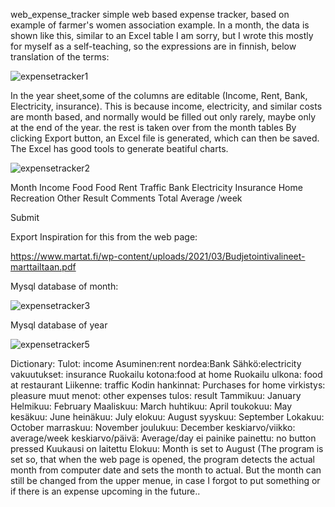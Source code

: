 web_expense_tracker
simple web based expense tracker, based on example of farmer's women association example. 
In a month, the data is shown like this, similar to an Excel table
I am sorry, but I wrote this mostly for myself as a self-teaching, so the expressions are in finnish, below translation of the terms:


![expensetracker1](https://github.com/ReinhardLenz/web_expense_tracker/assets/71219487/0748fcb6-23ca-4ca9-aa6c-85ef030f1c26)





In the year sheet,some of the columns are editable (Income, Rent, Bank, Electricity, insurance). This is because income, electricity, and similar costs are month based, and normally would be filled out only rarely, maybe only at the end of the year. the rest is taken over from the month tables
By clicking Export button, an Excel file is generated, which can then be saved. The Excel has good tools to  generate beatiful charts.

![expensetracker2](https://github.com/ReinhardLenz/web_expense_tracker/assets/71219487/0d7d8827-a78f-487e-9c59-2cdf7bc097ec)


Month	Income	Food	Food	Rent	Traffic	Bank	Electricity	Insurance	Home	Recreation	Other	Result	Comments
Total
Average
/week



Submit

Export
Inspiration for this from the web page:

https://www.martat.fi/wp-content/uploads/2021/03/Budjetointivalineet-marttailtaan.pdf

Mysql database of month:



![expensetracker3](https://github.com/ReinhardLenz/web_expense_tracker/assets/71219487/3ef765ca-d5ba-4957-a846-d8d877e82949)


Mysql database of year



![expensetracker5](https://github.com/ReinhardLenz/web_expense_tracker/assets/71219487/f124ad27-8924-4dff-8c45-05f343095227)


Dictionary:
Tulot: income
Asuminen:rent
nordea:Bank
Sähkö:electricity
vakuutukset: insurance
Ruokailu kotona:food at home
Ruokailu ulkona: food at restaurant
Liikenne: traffic
Kodin hankinnat: Purchases for home
virkistys: pleasure
muut menot: other expenses
tulos: result
Tammikuu: January
Helmikuu: February
Maaliskuu: March
huhtikuu: April
toukokuu: May
kesäkuu: June
heinäkuu: July
elokuu: August
syyskuu: September
Lokakuu: October
marraskuu: November
joulukuu: December
keskiarvo/viikko: average/week
keskiarvo/päivä: Average/day
ei painike painettu: no button pressed
Kuukausi on laitettu Elokuu: Month is set to August (The program is set so, that when the web page is opened, the 
program detects the actual month from computer date and sets the month to actual. But the month can still be changed
from the upper menue, in case I forgot to put something or if there is an expense upcoming in the future..

